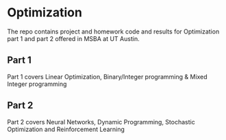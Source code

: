 # Optimization 
The repo contains project and homework code and results for Optimization part 1 and part 2 offered in MSBA at UT Austin.

## Part 1
Part 1 covers Linear Optimization, Binary/Integer programming & Mixed Integer programming

## Part 2
Part 2 covers Neural Networks, Dynamic Programming, Stochastic Optimization and Reinforcement Learning

